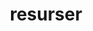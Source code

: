---
title: resurser
layout: layouts/article.liquid
permalink: /ja/asienkunskap/resources.html
tags: asienkunskap
sideNavOrder: 4
---